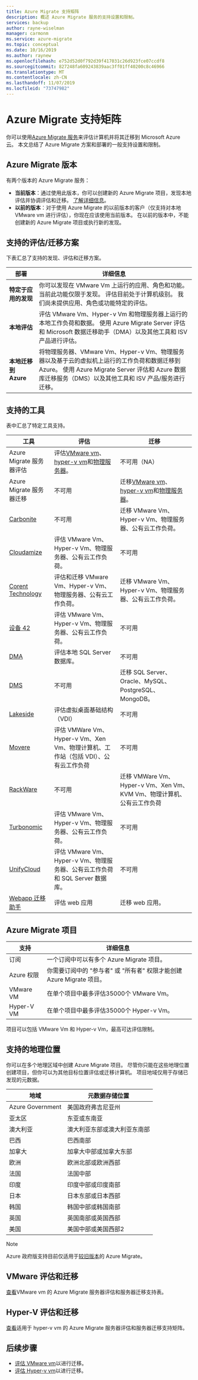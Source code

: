 ```yaml
---
title: Azure Migrate 支持矩阵
description: 概述 Azure Migrate 服务的支持设置和限制。
services: backup
author: rayne-wiselman
manager: carmonm
ms.service: azure-migrate
ms.topic: conceptual
ms.date: 10/16/2019
ms.author: raynew
ms.openlocfilehash: e752d52d0f792d39f417031c26d923fce07ccdf8
ms.sourcegitcommit: 827248fa609243839aac3ff01ff40200c8c46966
ms.translationtype: MT
ms.contentlocale: zh-CN
ms.lasthandoff: 11/07/2019
ms.locfileid: "73747982"
---
```

# <a name="azure-migrate-support-matrix"></a>Azure Migrate 支持矩阵

你可以使用[Azure Migrate 服务](migrate-overview.md)来评估计算机并将其迁移到 Microsoft Azure 云。 本文总结了 Azure Migrate 方案和部署的一般支持设置和限制。


## <a name="azure-migrate-versions"></a>Azure Migrate 版本

有两个版本的 Azure Migrate 服务：

- **当前版本**：通过使用此版本，你可以创建新的 Azure Migrate 项目，发现本地评估并协调评估和迁移。 [了解详细信息](whats-new.md#release-version-july-2019)。
- **以前的版本**：对于使用 Azure Migrate 的以前版本的客户（仅支持对本地 VMware vm 进行评估），你现在应该使用当前版本。 在以前的版本中，不能创建新的 Azure Migrate 项目或执行新的发现。

## <a name="supported-assessmentmigration-scenarios"></a>支持的评估/迁移方案

下表汇总了支持的发现、评估和迁移方案。

**部署** | **详细信息** 
--- | --- 
**特定于应用的发现** | 你可以发现在 VMware Vm 上运行的应用、角色和功能。 当前此功能仅限于发现。 评估目前处于计算机级别。 我们尚未提供应用、角色或功能特定的评估。 
**本地评估** | 评估 VMware Vm、Hyper-v Vm 和物理服务器上运行的本地工作负荷和数据。 使用 Azure Migrate Server 评估和 Microsoft 数据迁移助手（DMA）以及其他工具和 ISV 产品进行评估。
**本地迁移到 Azure** | 将物理服务器、VMware Vm、Hyper-v Vm、物理服务器以及基于云的虚拟机上运行的工作负荷和数据迁移到 Azure。 使用 Azure Migrate Server 评估和 Azure 数据库迁移服务（DMS）以及其他工具和 ISV 产品/服务进行迁移。


## <a name="supported-tools"></a>支持的工具

表中汇总了特定工具支持。

**工具** | **评估** | **迁移** 
--- | --- | ---
Azure Migrate 服务器评估 | 评估[VMware vm](tutorial-prepare-vmware.md)、 [hyper-v vm](tutorial-prepare-hyper-v.md)和[物理服务器](tutorial-prepare-physical.md)。 |  不可用（NA）
Azure Migrate 服务器迁移 | 不可用 | 迁移[VMware vm](tutorial-migrate-vmware.md)、 [hyper-v vm](tutorial-migrate-hyper-v.md)和[物理服务器](tutorial-migrate-physical-virtual-machines.md)。
[Carbonite](https://www.carbonite.com/data-protection-resources/resource/Datasheet/carbonite-migrate-for-microsoft-azure) | 不可用 | 迁移 VMware Vm、Hyper-v Vm、物理服务器、公有云工作负荷。 
[Cloudamize](https://www.cloudamize.com/platform#tab-0)| 评估 VMware Vm、Hyper-v Vm、物理服务器、公有云工作负荷。 | 不可用
[Corent Technology](https://go.microsoft.com/fwlink/?linkid=2084928) | 评估和迁移 VMware Vm、Hyper-v Vm、物理服务器、公有云工作负荷。 |  迁移 VMware Vm、Hyper-v Vm、物理服务器、公有云工作负荷。
[设备 42](https://go.microsoft.com/fwlink/?linkid=2097158) | 评估 VMware Vm、Hyper-v Vm、物理服务器、公有云工作负荷。| 不可用
[DMA](https://docs.microsoft.com/sql/dma/dma-overview?view=sql-server-2017) | 评估本地 SQL Server 数据库。 | 不可用
[DMS](https://docs.microsoft.com/azure/dms/dms-overview) | 不可用 | 迁移 SQL Server、Oracle、MySQL、PostgreSQL、MongoDB。 
[Lakeside](https://go.microsoft.com/fwlink/?linkid=2104908) | 评估虚拟桌面基础结构（VDI） | 不可用
[Movere](https://go.microsoft.com/fwlink/?linkid=2109528) | 评估 VMWare Vm、Hyper-v Vm、Xen Vm、物理计算机、工作站（包括 VDI）、公有云工作负荷 | 不可用
[RackWare](https://go.microsoft.com/fwlink/?linkid=2102735) | 不可用 | 迁移 VMWare Vm、Hyper-v Vm、Xen Vm、KVM Vm、物理计算机、公有云工作负荷 
[Turbonomic](https://go.microsoft.com/fwlink/?linkid=2094295)  | 评估 VMware Vm、Hyper-v Vm、物理服务器、公有云工作负荷。 | 不可用
[UnifyCloud](https://go.microsoft.com/fwlink/?linkid=2097195) | 评估 VMware Vm、Hyper-v Vm、物理服务器、公有云工作负荷和 SQL Server 数据库。 | 不可用
[Webapp 迁移助手](https://appmigration.microsoft.com/) | 评估 web 应用 | 迁移 web 应用。


## <a name="azure-migrate-projects"></a>Azure Migrate 项目

**支持** | **详细信息**
--- | ---
订阅 | 一个订阅中可以有多个 Azure Migrate 项目。
Azure 权限 | 你需要订阅中的 "参与者" 或 "所有者" 权限才能创建 Azure Migrate 项目。
VMware VM  | 在单个项目中最多评估35000个 VMware Vm。
Hyper-V VM | 在单个项目中最多评估35000个 Hyper-v Vm。

项目可以包括 VMware Vm 和 Hyper-v Vm，最高可达评估限制。

## <a name="supported-geographies"></a>支持的地理位置

你可以在多个地理区域中创建 Azure Migrate 项目。 尽管你只能在这些地理位置创建项目，但你可以为其他目标位置评估或迁移计算机。 项目地域仅用于存储已发现的元数据。

**地域** | **元数据存储位置**
--- | ---
Azure Government | 美国政府弗吉尼亚州
亚太区 | 东亚或东南亚
澳大利亚 | 澳大利亚东部或澳大利亚东南部
巴西 | 巴西南部
加拿大 | 加拿大中部或加拿大东部
欧洲 | 欧洲北部或欧洲西部
法国 | 法国中部
印度 | 印度中部或印度南部
日本 |  日本东部或日本西部
韩国 | 韩国中部或韩国南部
英国 | 英国南部或英国西部
美国 | 美国中部或美国西部2


 > [!NOTE]
 > Azure 政府版支持目前仅适用于[较旧版本](https://docs.microsoft.com/azure/migrate/migrate-services-overview#azure-migrate-versions)的 Azure Migrate。



## <a name="vmware-assessment-and-migration"></a>VMware 评估和迁移

[查看](migrate-support-matrix-vmware.md)VMware vm 的 Azure Migrate 服务器评估和服务器迁移支持表。

## <a name="hyper-v-assessment-and-migration"></a>Hyper-V 评估和迁移

[查看](migrate-support-matrix-hyper-v.md)适用于 hyper-v vm 的 Azure Migrate 服务器评估和服务器迁移支持矩阵。


## <a name="next-steps"></a>后续步骤

- [评估 VMware vm](tutorial-assess-vmware.md)以进行迁移。
- [评估 Hyper-v vm](tutorial-assess-hyper-v.md)以进行迁移。

